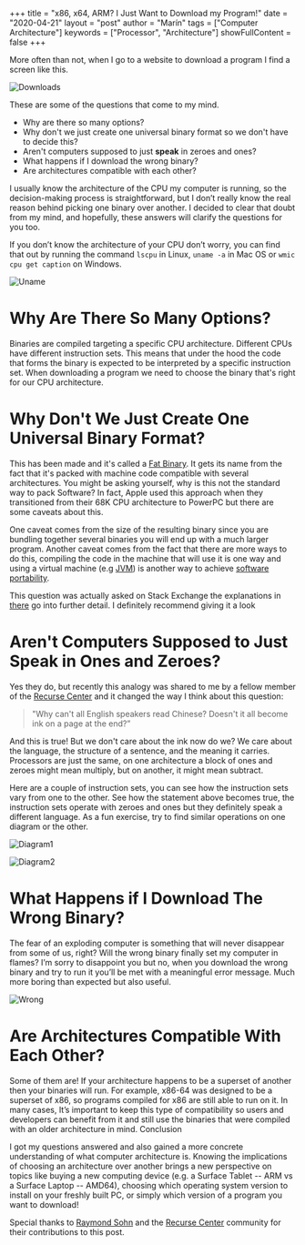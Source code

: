 
+++
title = "x86, x64, ARM? I Just Want to Download my Program!"
date = "2020-04-21"
layout = "post"
author = "Marín"
tags = ["Computer Architecture"]
keywords = ["Processor", "Architecture"]
showFullContent = false
+++

More often than not, when I go to a website to download a program I find a screen like this.

![Downloads](https://i.imgur.com/Ufm7b20.png)

These are some of the questions that come to my mind.

- Why are there so many options?
- Why don't we just create one universal binary format so we don't have to decide this?
- Aren't computers supposed to just **speak** in zeroes and ones?
- What happens if I download the wrong binary?
- Are architectures compatible with each other?

I usually know the architecture of the CPU my computer is running, so the decision-making process is straightforward, but I don’t really know the real reason behind picking one binary over another. I decided to clear that doubt from my mind, and hopefully, these answers will clarify the questions for you too.

If you don’t know the architecture of your CPU don’t worry, you can find that out by running the command `lscpu` in Linux, `uname -a` in Mac OS or `wmic cpu get caption` on Windows. 

![Uname](https://i.imgur.com/sB0941K.png)


# Why Are There So Many Options?

Binaries are compiled targeting a specific CPU architecture. Different CPUs have different instruction sets. This means that under the hood the code that forms the binary is expected to be interpreted by a specific instruction set. When downloading a program we need to choose the binary that's right for our CPU architecture.

# Why Don't We Just Create One Universal Binary Format?

This has been made and it's called a [Fat Binary](https://en.wikipedia.org/wiki/Fat_binary). It gets its name from the fact that it's packed with machine code compatible with several architectures. You might be asking yourself, why is this not the standard way to pack Software? In fact, Apple used this approach when they transitioned from their 68K CPU architecture to PowerPC but there are some caveats about this.

One caveat comes from the size of the resulting binary since you are bundling together several binaries you will end up with a much larger program. 
Another caveat comes from the fact that there are more ways to do this, compiling the code in the machine that will use it is one way and using a virtual machine (e.g [JVM](https://en.wikipedia.org/wiki/Java_virtual_machine)) is another way to achieve [software portability](https://en.wikipedia.org/wiki/Software_portability).

This question was actually asked on Stack Exchange the explanations in [there](https://softwareengineering.stackexchange.com/questions/274846/why-arent-fat-binaries-more-widely-used-for-cross-platform-applications) go into further detail. I definitely recommend giving it a look

# Aren't Computers Supposed to Just Speak in Ones and Zeroes?

Yes they do, but recently this analogy was shared to me by a fellow member of the [Recurse Center](https://recurse.com) and it changed the way I think about this question:

> "Why can't all English speakers read Chinese? Doesn't it all become ink on a page at the end?”

And this is true! But we don't care about the ink now do we? We care about the language, the structure of a sentence, and the meaning it carries.
Processors are just the same, on one architecture a block of ones and zeroes might mean multiply, but on another, it might mean subtract.

Here are a couple of instruction sets, you can see how the instruction sets vary from one to the other. See how the statement above becomes true, the instruction sets operate with zeroes and ones but they definitely speak a different language. As a fun exercise, try to find similar operations on one diagram or the other.

![Diagram1](https://i.imgur.com/zsZG5mF.png)

![Diagram2](https://i.imgur.com/l2zDbf7.png)


# What Happens if I Download The Wrong Binary?

The fear of an exploding computer is something that will never disappear from some of us, right? Will the wrong binary finally set my computer in flames? I’m sorry to disappoint you but no, when you download the wrong binary and try to run it you’ll be met with a meaningful error message. Much more boring than expected but also useful.

![Wrong](https://i.imgur.com/ClB5QQX.png)

 
# Are Architectures Compatible With Each Other?

Some of them are! If your architecture happens to be a superset of another then your binaries will run. For example, x86-64 was designed to be a superset of x86, so programs compiled for x86 are still able to run on it. In many cases, It’s important to keep this type of compatibility so users and developers can benefit from it and still use the binaries that were compiled with an older architecture in mind.
Conclusion

I got my questions answered and also gained a more concrete understanding of what computer architecture is. Knowing the implications of choosing an architecture over another brings a new perspective on topics like buying a new computing device (e.g. a Surface Tablet -- ARM vs a Surface Laptop -- AMD64), choosing which operating system version to install on your freshly built PC, or simply which version of a program you want to download!

Special thanks to [Raymond Sohn](https://hachibu.net) and the [Recurse Center](https://recurse.com) community for their contributions to this post.
